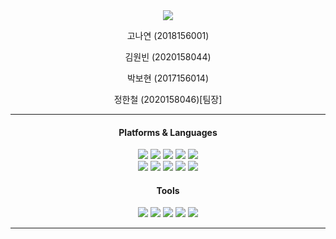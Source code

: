 <div align="center">
  <img src="https://capsule-render.vercel.app/api?type=waving&color=auto&height=200&section=header&text=Creation_of_My_Own_Emoji&fontSize=60" />
  <p>고나연 (2018156001)</p>
  <p>김원빈 (2020158044)</p>
  <p>박보현 (2017156014)</p>
  <p>정한철 (2020158046)[팀장]</p>
</div>
<hr>
<div align="center">
  <div align="center">
    <h4>Platforms & Languages</h4>
  </div>
  <img src="https://img.shields.io/badge/HTML5-E34F26?style=flat&logo=HTML5&logoColor=white" />
  <img src="https://img.shields.io/badge/CSS3-1572B6?style=flat&logo=CSS3&logoColor=white" />
  <img src="https://img.shields.io/badge/JavaScript-yellow?style=flat&logo=JavaScript&logoColor=white" />
  <img src="https://img.shields.io/badge/Django-092E20?style=flat&logo=Django&logoColor=white" />
  <img src="https://img.shields.io/badge/React-61DAFB?style=flat&logo=React&logoColor=white" />
  <br>
  <img src="https://img.shields.io/badge/Python-3776AB?style=flat&logo=Python&logoColor=white" />
  <img src="https://img.shields.io/badge/OpenCV-5C3EE8?style=flat&logo=OpenCV&logoColor=white" />
  <img src="https://img.shields.io/badge/Dlib-008000?style=flat&logo=Dlib&logoColor=white" />
  <img src="https://img.shields.io/badge/GAN-282C4C?style=flat&logo=Google Drive&logoColor=white" />
  <img src="https://img.shields.io/badge/MySQL-4479A1?style=flat&logo=MySQL&logoColor=white" />
  <div align="center">
    <h4>Tools</h4>
  </div>
  <img src="https://img.shields.io/badge/Visual Studio Code-007ACC?style=flat&logo=Visual Studio Code&logoColor=white" />
  <img src="https://img.shields.io/badge/Figma-F24E1E?style=flat&logo=Figma&logoColor=white" />
  <img src="https://img.shields.io/badge/Discord-5865F2?style=flat&logo=Discord&logoColor=white" />
  <img src="https://img.shields.io/badge/GitHub-181717?style=flat&logo=GitHub&logoColor=white" />
  <img src="https://img.shields.io/badge/Notion-000000?style=flat&logo=Notion&logoColor=white" />
</div>
<hr>
